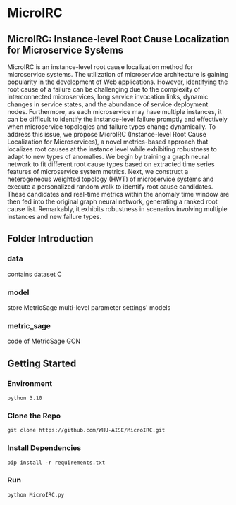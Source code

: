 # MicroIRC

## MicroIRC: Instance-level Root Cause Localization for Microservice Systems

  MicroIRC is an instance-level root cause localization method for microservice systems.
  The utilization of microservice architecture is gaining popularity in the development of Web applications. However, identifying the root cause of a failure can be challenging due to the complexity of interconnected microservices, long service invocation links, dynamic changes in service states, and the abundance of service deployment nodes. Furthermore, as each microservice may have multiple instances, it can be difficult to identify the instance-level failure promptly and effectively when microservice topologies and failure types change dynamically. To address this issue, we propose MicroIRC (Instance-level Root Cause Localization for Microservices), a novel metrics-based approach that localizes root causes at the instance level while exhibiting robustness to adapt to new types of anomalies. We begin by training a graph neural network to fit different root cause types based on extracted time series features of microservice system metrics. Next, we construct a heterogeneous weighted topology (HWT) of microservice systems and execute a personalized random walk to identify root cause candidates. These candidates and real-time metrics within the anomaly time window are then fed into the original graph neural network, generating a ranked root cause list. Remarkably, it exhibits robustness in scenarios involving multiple instances and new failure types.

## Folder Introduction

### data

contains dataset C

### model

store MetricSage multi-level parameter settings' models

### metric_sage

code of MetricSage GCN

## Getting Started

### Environment

```
python 3.10
```

### Clone the Repo

```shell
git clone https://github.com/WHU-AISE/MicroIRC.git
```

### Install Dependencies

```shell
pip install -r requirements.txt
```

### Run

```shell
python MicroIRC.py
```
